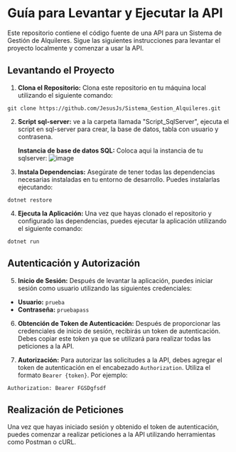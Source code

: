 # Guía para Levantar y Ejecutar la API

Este repositorio contiene el código fuente de una API para un Sistema de Gestión de Alquileres. Sigue las siguientes instrucciones para levantar el proyecto localmente y comenzar a usar la API.

## Levantando el Proyecto

1. **Clona el Repositorio:**
   Clona este repositorio en tu máquina local utilizando el siguiente comando:
   
```
git clone https://github.com/JesusJs/Sistema_Gestion_Alquileres.git
```

2. **Script sql-server:**
   ve a la carpeta llamada "Script_SqlServer", ejecuta el script en sql-server para crear, la base de datos, tabla con usuario y contrasena.

   **Instancia de base de datos SQL:**
        Coloca aqui la instancia de tu sqlserver:
     ![image](https://github.com/JesusJs/GestionAlquileres/assets/67086360/c1b771ef-b3d4-458d-ba59-b50e86da67c8)

   
4. **Instala Dependencias:**
Asegúrate de tener todas las dependencias necesarias instaladas en tu entorno de desarrollo. Puedes instalarlas ejecutando:
```
dotnet restore
```


4. **Ejecuta la Aplicación:**
Una vez que hayas clonado el repositorio y configurado las dependencias, puedes ejecutar la aplicación utilizando el siguiente comando:

```
dotnet run
```

## Autenticación y Autorización

5. **Inicio de Sesión:**
Después de levantar la aplicación, puedes iniciar sesión como usuario utilizando las siguientes credenciales:
- **Usuario:** `prueba`
- **Contraseña:** `pruebapass`

6. **Obtención de Token de Autenticación:**
Después de proporcionar las credenciales de inicio de sesión, recibirás un token de autenticación. Debes copiar este token ya que se utilizará para realizar todas las peticiones a la API.

7. **Autorización:**
Para autorizar las solicitudes a la API, debes agregar el token de autenticación en el encabezado `Authorization`. Utiliza el formato `Bearer {token}`. Por ejemplo:

```
Authorization: Bearer FGSDgfsdf
```



## Realización de Peticiones

Una vez que hayas iniciado sesión y obtenido el token de autenticación, puedes comenzar a realizar peticiones a la API utilizando herramientas como Postman o cURL.

